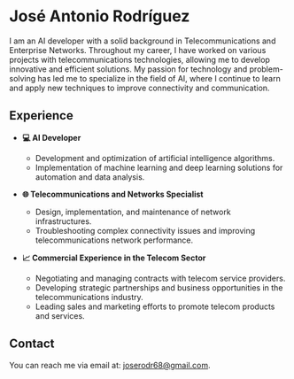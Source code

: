 # José Antonio Rodríguez

I am an AI developer with a solid background in Telecommunications and Enterprise Networks. Throughout my career, I have worked on various projects with telecommunications technologies, allowing me to develop innovative and efficient solutions. My passion for technology and problem-solving has led me to specialize in the field of AI, where I continue to learn and apply new techniques to improve connectivity and communication.

## Experience

- **💻 AI Developer**
  - Development and optimization of artificial intelligence algorithms.
  - Implementation of machine learning and deep learning solutions for automation and data analysis.

- **🌐 Telecommunications and Networks Specialist**
  - Design, implementation, and maintenance of network infrastructures.
  - Troubleshooting complex connectivity issues and improving telecommunications network performance.

- **📈 Commercial Experience in the Telecom Sector**
  - Negotiating and managing contracts with telecom service providers.
  - Developing strategic partnerships and business opportunities in the telecommunications industry.
  - Leading sales and marketing efforts to promote telecom products and services.

## Contact

You can reach me via email at: [joserodr68@gmail.com](mailto:joserodr68@gmail.com).
